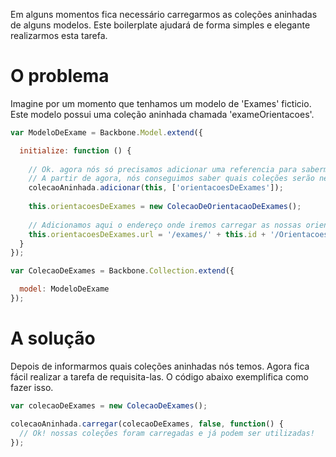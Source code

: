 Em alguns momentos fica necessário carregarmos as coleções aninhadas de alguns modelos. Este boilerplate ajudará de forma simples 
e elegante realizarmos esta tarefa.

# O problema

Imagine por um momento que tenhamos um modelo de 'Exames' ficticio. Este modelo possui uma coleção aninhada chamada 'exameOrientacoes'.

```javascript
var ModeloDeExame = Backbone.Model.extend({

  initialize: function () {
  
    // Ok. agora nós só precisamos adicionar uma referencia para sabermos quais coleções nós temos.
    // A partir de agora, nós conseguimos saber quais coleções serão necessárias carregar.
    colecaoAninhada.adicionar(this, ['orientacoesDeExames']);
  
    this.orientacoesDeExames = new ColecaoDeOrientacaoDeExames();
  
    // Adicionamos aqui o endereço onde iremos carregar as nossas orientações dos exames.
    this.orientacoesDeExames.url = '/exames/' + this.id + '/OrientacoesDeExames';
  }
});

var ColecaoDeExames = Backbone.Collection.extend({

  model: ModeloDeExame
});
```

# A solução

Depois de informarmos quais coleções aninhadas nós temos. Agora fica fácil realizar a tarefa de requisita-las. O código abaixo 
exemplifica como fazer isso.

```javascript
var colecaoDeExames = new ColecaoDeExames();

colecaoAninhada.carregar(colecaoDeExames, false, function() {
  // Ok! nossas coleções foram carregadas e já podem ser utilizadas!
});
```
